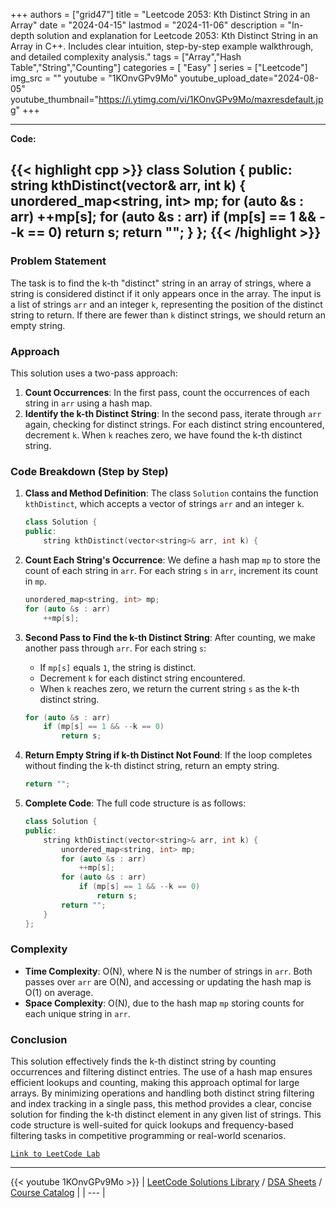 
+++
authors = ["grid47"]
title = "Leetcode 2053: Kth Distinct String in an Array"
date = "2024-04-15"
lastmod = "2024-11-06"
description = "In-depth solution and explanation for Leetcode 2053: Kth Distinct String in an Array in C++. Includes clear intuition, step-by-step example walkthrough, and detailed complexity analysis."
tags = ["Array","Hash Table","String","Counting"]
categories = [
    "Easy"
]
series = ["Leetcode"]
img_src = ""
youtube = "1KOnvGPv9Mo"
youtube_upload_date="2024-08-05"
youtube_thumbnail="https://i.ytimg.com/vi/1KOnvGPv9Mo/maxresdefault.jpg"
+++



---
**Code:**

{{< highlight cpp >}}
class Solution {
public:
    string kthDistinct(vector<string>& arr, int k) {
        unordered_map<string, int> mp;
        for (auto &s : arr)
            ++mp[s];
        for (auto &s : arr)
            if (mp[s] == 1 && --k == 0)
                return s;
        return "";
    }
};
{{< /highlight >}}
---

### Problem Statement

The task is to find the k-th "distinct" string in an array of strings, where a string is considered distinct if it only appears once in the array. The input is a list of strings `arr` and an integer `k`, representing the position of the distinct string to return. If there are fewer than `k` distinct strings, we should return an empty string.

### Approach

This solution uses a two-pass approach:
1. **Count Occurrences**: In the first pass, count the occurrences of each string in `arr` using a hash map.
2. **Identify the k-th Distinct String**: In the second pass, iterate through `arr` again, checking for distinct strings. For each distinct string encountered, decrement `k`. When `k` reaches zero, we have found the k-th distinct string.

### Code Breakdown (Step by Step)

1. **Class and Method Definition**: The class `Solution` contains the function `kthDistinct`, which accepts a vector of strings `arr` and an integer `k`.

    ```cpp
    class Solution {
    public:
        string kthDistinct(vector<string>& arr, int k) {
    ```

2. **Count Each String's Occurrence**: We define a hash map `mp` to store the count of each string in `arr`. For each string `s` in `arr`, increment its count in `mp`.

    ```cpp
    unordered_map<string, int> mp;
    for (auto &s : arr)
        ++mp[s];
    ```

3. **Second Pass to Find the k-th Distinct String**: After counting, we make another pass through `arr`. For each string `s`:
   - If `mp[s]` equals `1`, the string is distinct.
   - Decrement `k` for each distinct string encountered.
   - When `k` reaches zero, we return the current string `s` as the k-th distinct string.

    ```cpp
    for (auto &s : arr)
        if (mp[s] == 1 && --k == 0)
            return s;
    ```

4. **Return Empty String if k-th Distinct Not Found**: If the loop completes without finding the k-th distinct string, return an empty string.

    ```cpp
    return "";
    ```

5. **Complete Code**: The full code structure is as follows:

    ```cpp
    class Solution {
    public:
        string kthDistinct(vector<string>& arr, int k) {
            unordered_map<string, int> mp;
            for (auto &s : arr)
                ++mp[s];
            for (auto &s : arr)
                if (mp[s] == 1 && --k == 0)
                    return s;
            return "";
        }
    };
    ```

### Complexity

- **Time Complexity**: O(N), where N is the number of strings in `arr`. Both passes over `arr` are O(N), and accessing or updating the hash map is O(1) on average.
- **Space Complexity**: O(N), due to the hash map `mp` storing counts for each unique string in `arr`.

### Conclusion

This solution effectively finds the k-th distinct string by counting occurrences and filtering distinct entries. The use of a hash map ensures efficient lookups and counting, making this approach optimal for large arrays. By minimizing operations and handling both distinct string filtering and index tracking in a single pass, this method provides a clear, concise solution for finding the k-th distinct element in any given list of strings. This code structure is well-suited for quick lookups and frequency-based filtering tasks in competitive programming or real-world scenarios.

[`Link to LeetCode Lab`](https://leetcode.com/problems/kth-distinct-string-in-an-array/description/)

---
{{< youtube 1KOnvGPv9Mo >}}
| [LeetCode Solutions Library](https://grid47.xyz/leetcode/) / [DSA Sheets](https://grid47.xyz/sheets/) / [Course Catalog](https://grid47.xyz/courses/) |
| --- |
